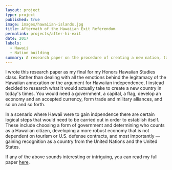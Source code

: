 ```yaml
---
layout: project
type: project
published: true
image: images/hawaiian-islands.jpg
title: Aftermath of the Hawaiian Exit Referendum
permalink: projects/after-hi-exit
date: 2017
labels:
  - Hawaii
  - Nation building
summary: A research paper on the procedure of creating a new nation, taken from the perspective of a fictional newly-independent Hawaii.
---
```


I wrote this research paper as my final for my Honors Hawaiian Studies class. Rather than dealing with all the emotions behind the legitamacy of the Hawaiian annexation or the argument for Hawaiian independence, I instead decided to research what it would actually take to create a new country in today's times. You would need a government, a capital, a flag, develop an economy and an accepted currency, form trade and military alliances, and so on and so forth.

In a scenario where Hawaii were to gain indpendence there are certain logical steps that would need to be carried out in order to establish itself. These include choosing a form of government and determining who counts as a Hawaiian citizen, developing a more robust economy that is not dependent on tourism or U.S. defense contracts, and most importantly — gaining recognition as a country from the United Nations and the United States.

If any of the above sounds interesting or intriguing, you can read my full paper <a href="https://gdoc.pub/doc/e/2PACX-1vRB-zOjAJlhKVKr9Qg5w1adrkox5kbuexL74KmmpCixgx6V6K3VDkA1yiHITE_EPAv5FqFMyBrniv86">here</a>.
